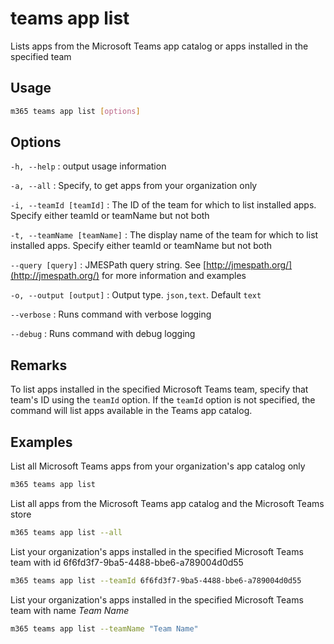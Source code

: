# teams app list

Lists apps from the Microsoft Teams app catalog or apps installed in the specified team

## Usage

```sh
m365 teams app list [options]
```

## Options

`-h, --help`
: output usage information

`-a, --all`
: Specify, to get apps from your organization only

`-i, --teamId [teamId]`
: The ID of the team for which to list installed apps. Specify either teamId or teamName but not both

`-t, --teamName [teamName]`
: The display name of the team for which to list installed apps. Specify either teamId or teamName but not both

`--query [query]`
: JMESPath query string. See [http://jmespath.org/](http://jmespath.org/) for more information and examples

`-o, --output [output]`
: Output type. `json,text`. Default `text`

`--verbose`
: Runs command with verbose logging

`--debug`
: Runs command with debug logging

## Remarks

To list apps installed in the specified Microsoft Teams team, specify that team's ID using the `teamId` option. If the `teamId` option is not specified, the command will list apps available in the Teams app catalog.

## Examples

List all Microsoft Teams apps from your organization's app catalog only

```sh
m365 teams app list
```

List all apps from the Microsoft Teams app catalog and the Microsoft Teams store

```sh
m365 teams app list --all
```

List your organization's apps installed in the specified Microsoft Teams team with id 6f6fd3f7-9ba5-4488-bbe6-a789004d0d55

```sh
m365 teams app list --teamId 6f6fd3f7-9ba5-4488-bbe6-a789004d0d55
```

List your organization's apps installed in the specified Microsoft Teams team with name _Team Name_

```sh
m365 teams app list --teamName "Team Name"
```